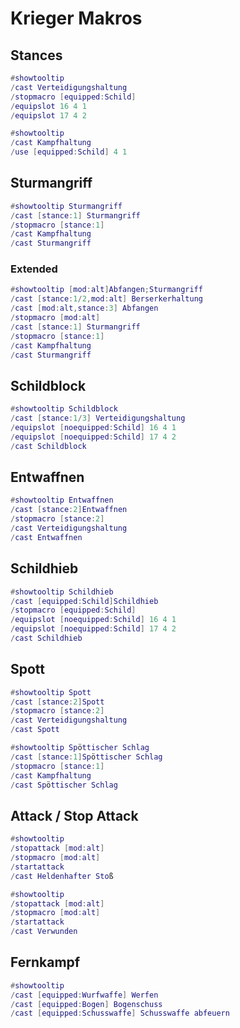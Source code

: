 # Krieger Makros

## Stances

```lua
#showtooltip
/cast Verteidigungshaltung
/stopmacro [equipped:Schild]
/equipslot 16 4 1
/equipslot 17 4 2
```

```lua
#showtooltip
/cast Kampfhaltung
/use [equipped:Schild] 4 1
```

## Sturmangriff

```lua
#showtooltip Sturmangriff
/cast [stance:1] Sturmangriff
/stopmacro [stance:1]
/cast Kampfhaltung
/cast Sturmangriff
```

### Extended

```lua
#showtooltip [mod:alt]Abfangen;Sturmangriff
/cast [stance:1/2,mod:alt] Berserkerhaltung
/cast [mod:alt,stance:3] Abfangen
/stopmacro [mod:alt]
/cast [stance:1] Sturmangriff
/stopmacro [stance:1]
/cast Kampfhaltung
/cast Sturmangriff
```

## Schildblock

```lua
#showtooltip Schildblock
/cast [stance:1/3] Verteidigungshaltung
/equipslot [noequipped:Schild] 16 4 1
/equipslot [noequipped:Schild] 17 4 2
/cast Schildblock
```

## Entwaffnen

```lua
#showtooltip Entwaffnen
/cast [stance:2]Entwaffnen
/stopmacro [stance:2]
/cast Verteidigungshaltung
/cast Entwaffnen
```

## Schildhieb

```lua
#showtooltip Schildhieb
/cast [equipped:Schild]Schildhieb
/stopmacro [equipped:Schild]
/equipslot [noequipped:Schild] 16 4 1
/equipslot [noequipped:Schild] 17 4 2
/cast Schildhieb
```

## Spott

```lua
#showtooltip Spott
/cast [stance:2]Spott
/stopmacro [stance:2]
/cast Verteidigungshaltung
/cast Spott
```

```lua
#showtooltip Spöttischer Schlag
/cast [stance:1]Spöttischer Schlag
/stopmacro [stance:1]
/cast Kampfhaltung
/cast Spöttischer Schlag
```

## Attack / Stop Attack

```lua
#showtooltip
/stopattack [mod:alt]
/stopmacro [mod:alt]
/startattack
/cast Heldenhafter Stoß
```

```lua
#showtooltip
/stopattack [mod:alt]
/stopmacro [mod:alt]
/startattack
/cast Verwunden
```

## Fernkampf

```lua
#showtooltip
/cast [equipped:Wurfwaffe] Werfen
/cast [equipped:Bogen] Bogenschuss
/cast [equipped:Schusswaffe] Schusswaffe abfeuern
```

